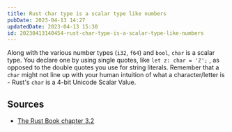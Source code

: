 ```yaml
---
title: Rust char type is a scalar type like numbers
pubDate: 2023-04-13 14:27
updatedDate: 2023-04-13 15:30
id: 20230413140454-rust-char-type-is-a-scalar-type-like-numbers
---
```


Along with the various number types (`i32`, `f64`) and `bool`, `char` is a scalar type. You declare one by using single quotes, like `let z: char = 'ℤ';` , as opposed to the double quotes you use for string literals. Remember that a `char` might not line up with your human intuition of what a character/letter is - Rust's `char` is a 4-bit Unicode Scalar Value.

## Sources

- [The Rust Book chapter 3.2](https://rust-book.cs.brown.edu/ch03-02-data-types.html)